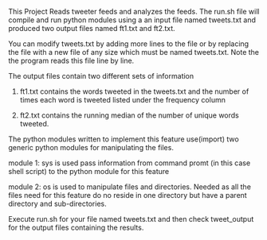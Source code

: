 
This Project Reads tweeter feeds and analyzes the feeds.
The run.sh file will compile and run python modules using a an input
file named tweets.txt and produced two output files named ft1.txt and
ft2.txt.

You can modify tweets.txt by adding more lines to the file or by
replacing the file with a new file of any size which must be named
tweets.txt. Note the the program reads this file line by line.

The output files contain two different sets of information
1) ft1.txt contains the words tweeted in the tweets.txt and the number
of times each word is tweeted listed under the frequency column

2) ft2.txt contains the running median of the number of unique words
tweeted.

The python modules written to implement this feature use(import) two
generic python modules for manipulating the files.

module 1: sys is used pass information from command promt (in this
case shell script) to the python module for this feature

module 2: os is used to manipulate files and directories. Needed as
all the files need for this feature do no reside in one directory but
have a parent directory and sub-directories.

Execute run.sh for your file named tweets.txt and then check
tweet_output for the output files containing the results. 
